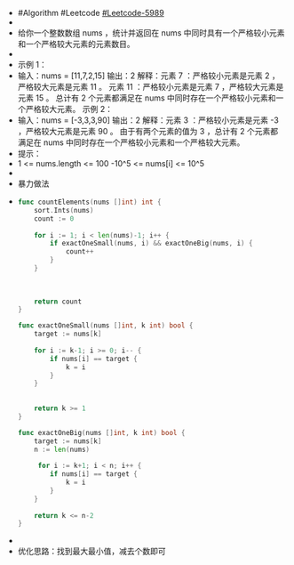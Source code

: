 - #Algorithm #Leetcode [#Leetcode-5989](https://leetcode-cn.com/problems/count-elements-with-strictly-smaller-and-greater-elements/)
-
- 给你一个整数数组 nums ，统计并返回在 nums 中同时具有一个严格较小元素和一个严格较大元素的元素数目。
-
- 示例 1：
- 输入：nums = [11,7,2,15]
  输出：2
  解释：元素 7 ：严格较小元素是元素 2 ，严格较大元素是元素 11 。
  元素 11 ：严格较小元素是元素 7 ，严格较大元素是元素 15 。
  总计有 2 个元素都满足在 nums 中同时存在一个严格较小元素和一个严格较大元素。
  示例 2：
- 输入：nums = [-3,3,3,90]
  输出：2
  解释：元素 3 ：严格较小元素是元素 -3 ，严格较大元素是元素 90 。
  由于有两个元素的值为 3 ，总计有 2 个元素都满足在 nums 中同时存在一个严格较小元素和一个严格较大元素。
- 提示：
- 1 <= nums.length <= 100
  -10^5 <= nums[i] <= 10^5
-
- 暴力做法
- ```go
  func countElements(nums []int) int {
      sort.Ints(nums)
      count := 0
      
      for i := 1; i < len(nums)-1; i++ {
          if exactOneSmall(nums, i) && exactOneBig(nums, i) {
              count++
          }
      }
      
      
      
      return count
  }
  
  func exactOneSmall(nums []int, k int) bool {
      target := nums[k]
      
      for i := k-1; i >= 0; i-- {
          if nums[i] == target {
              k = i
          }
      }
      
      
      return k >= 1
  }
  
  func exactOneBig(nums []int, k int) bool {
      target := nums[k]
      n := len(nums)
      
       for i := k+1; i < n; i++ {
          if nums[i] == target {
              k = i
          }
      }
      
      return k <= n-2
  }
  ```
-
- 优化思路：找到最大最小值，减去个数即可